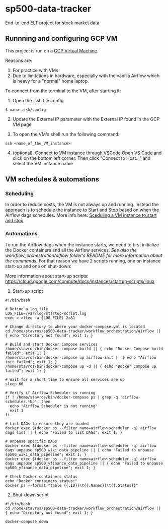 # sp500-data-tracker
End-to-end ELT project for stock market data


## Runnning and configuring GCP VM 
This project is run on a [GCP Virtual Machine](https://cloud.google.com/products/compute?hl=en). 

Reasons are:
1. For practice with VMs
2. Due to limitations in hardware, especially with the vanilla Airflow which is heavy for a "normal" home laptop.

To connect from the terminal to the VM, after starting it:

1. Open the .ssh file config
```
$ nano .ssh/config
```

2. Update the External IP parameter with the External IP found in the GCP VM page

3. To open the VM's shell run the following command:

```
ssh <name_of_the_VM_instance>
```

4. (optional). Connect to VM instance through VSCode
Open VS Code and click on the bottom left corner. Then click "Connect to Host..." and select the VM instance name

## VM schedules & automations
### Scheduling
In order to reduce costs, the VM is not always up and running. Instead the approach is to schedule the instance to Start and Stop based on when the Airflow dags schedules. More info here: [Sceduling a VM instance to start and stop](https://cloud.google.com/compute/docs/instances/schedule-instance-start-stop)

### Automations
To run the Airflow dags when the instance starts, we need to first initialize the Docker containers and all the Airflow services. 
*See also the workflow_orchestration/aiflow folder's README for more information about the commands.*
For that reason we have 2 scripts running, one on instance start-up and one on shut-down:

More information about start-up scripts: https://cloud.google.com/compute/docs/instances/startup-scripts/linux

1. Start-up script

```
#!/bin/bash

# Define a log file
LOG_FILE=/var/log/startup-script.log
exec > >(tee -a $LOG_FILE) 2>&1

# Change directory to where your docker-compose.yml is located
cd /home/stavros/sp500-data-tracker/workflow_orchestration/airflow || { echo "Directory not found"; exit 1; }

# Build and start Docker Compose services
/home/stavros/bin/docker-compose build || { echo "Docker Compose build failed"; exit 1; }
/home/stavros/bin/docker-compose up airflow-init || { echo "Airflow init failed"; exit 1; }
/home/stavros/bin/docker-compose up -d || { echo "Docker Compose up failed"; exit 1; }

# Wait for a short time to ensure all services are up
sleep 60

# Verify if Airflow Scheduler is running
if ! /home/stavros/bin/docker-compose ps | grep -q 'airflow-scheduler.*Up'; then
  echo "Airflow Scheduler is not running"
  exit 1
fi

# List DAGs to ensure they are loaded
docker exec $(docker ps --filter name=airflow-scheduler -q) airflow dags list || { echo "Failed to list DAGs"; exit 1; }

# Unpause specific DAGs
docker exec $(docker ps --filter name=airflow-scheduler -q) airflow dags unpause sp500_wiki_data_pipeline || { echo "Failed to unpause sp500_wiki_data_pipeline"; exit 1; }
docker exec $(docker ps --filter name=airflow-scheduler -q) airflow dags unpause sp500_yfinance_data_pipeline || { echo "Failed to unpause sp500_yfinance_data_pipeline"; exit 1; }

# Check Docker containers status
echo "Docker containers status:"
docker ps --format "table {{.ID}}\t{{.Names}}\t{{.Status}}"
```

2. Shut-down script

```
#!/bin/bash
cd /home/stavros/sp500-data-tracker/workflow_orchestration/airflow || { echo "Directory not found"; exit 1; }

docker-compose down
```